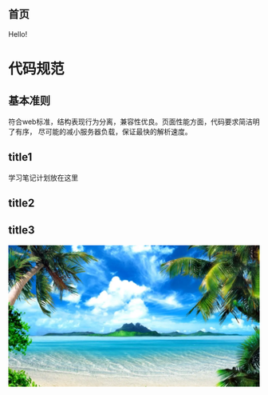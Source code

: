 首页
---

<demo-1/>

Hello!

# 代码规范
## 基本准则
符合web标准，结构表现行为分离，兼容性优良。页面性能方面，代码要求简洁明了有序， 尽可能的减小服务器负载，保证最快的解析速度。

## title1
学习笔记计划放在这里

## title2

## title3
![An image](./static/img/fengjing.jpeg)



